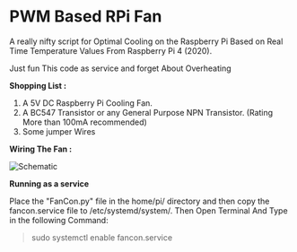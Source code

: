 # PWM Based RPi Fan
A really nifty script for Optimal Cooling on the Raspberry Pi Based on Real Time Temperature Values From Raspberry Pi 4 (2020).

Just fun This code as service and forget About Overheating

**Shopping List :**
1. A 5V DC Raspberry Pi Cooling Fan.
2. A BC547 Transistor or any General Purpose NPN Transistor. (Rating More than 100mA recommended)
3. Some jumper Wires

**Wiring The Fan :**

<img align="centre" alt="Schematic" src="https://user-images.githubusercontent.com/42748272/100542054-e7feed80-326d-11eb-9144-130fd093f6bc.jpg"/>

**Running as a service** 

Place the "FanCon.py" file in the home/pi/ directory and then copy the fancon.service file to /etc/systemd/system/.
Then Open Terminal And Type in the following Command:

> sudo systemctl enable fancon.service


